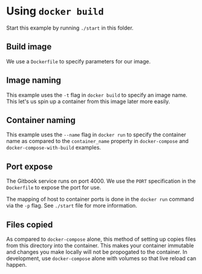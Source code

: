# Using `docker build`

Start this example by running `./start` in this folder.

## Build image
We use a `Dockerfile` to specify parameters for our image.

## Image naming
This example uses the `-t` flag in `docker build` to specify an image name. This let's us spin up a container from this image later more easily.

## Container naming
This example uses the `--name` flag in `docker run` to specify the container name as compared to the `container_name` property in `docker-compose` and `docker-compose-with-build` examples.

## Port expose
The Gitbook service runs on port 4000. We use the `PORT` specification in the `Dockerfile` to expose the port for use.

The mapping of host to container ports is done in the `docker run` command via the `-p` flag. See `./start` file for more information.

## Files copied
As compared to `docker-compose` alone, this method of setting up copies files from this directory into the container. This makes your container immutable and changes you make locally will not be propogated to the container. In development, use `docker-compose` alone with volumes so that live reload can happen.
